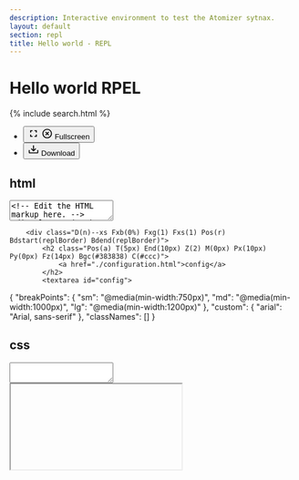 ```yaml
---
description: Interactive environment to test the Atomizer sytnax.
layout: default
section: repl
title: Hello world - REPL
---
```


<link rel="stylesheet" href="https://cdnjs.cloudflare.com/ajax/libs/codemirror/5.65.7/codemirror.min.css">

<div class="Bgc(#383838)">
    <div class="D(f) Ai(c) Jc(sb) Mx(a)--sm Maw(1280px)--sm W(90%)--sm W(a)--sm Pstart(10px) Pstart(0)--lg">
        <h1 class="D(n)--xs M(0) Mb(-3px) Lh(0) Fz(16px) C(#ccc)">Hello world RPEL</h1>
        {% include search.html %}
        <ul class="D(f) M(0)">
            <li class="Mend(20px)--sm">
                <button id="fullscreen" class="D(f) Ai(c) Jc(sb) Pt(10px) Pb(10px) Bg(n) Bd(n) C(#ccc) C(#fff):h Cur(p) Fz(14px)" title="Toggle fullscreen mode">
                    <svg class="D(b) fs-on_D(n)" viewBox="0 0 24 24" width="20" height="20">
                        <path fill="currentColor" d="M5,5H10V7H7V10H5V5M14,5H19V10H17V7H14V5M17,14H19V19H14V17H17V14M10,17V19H5V14H7V17H10Z"></path>
                    </svg>
                    <svg class="D(n) fs-on_D(b)" viewBox="0 0 24 24" width="20" height="20">
                        <path fill="currentColor" d="M12,20C7.59,20 4,16.41 4,12C4,7.59 7.59,4 12,4C16.41,4 20,7.59 20,12C20,16.41 16.41,20 12,20M12,2C6.47,2 2,6.47 2,12C2,17.53 6.47,22 12,22C17.53,22 22,17.53 22,12C22,6.47 17.53,2 12,2M14.59,8L12,10.59L9.41,8L8,9.41L10.59,12L8,14.59L9.41,16L12,13.41L14.59,16L16,14.59L13.41,12L16,9.41L14.59,8Z" />
                    </svg>
                    <span class="D(n)--xs Pstart(5px)">Fullscreen</span>
                </button>
            </li>
            <li>
                <button id="save" class="D(f) Ai(c) Pt(10px) Pb(10px) Bg(n) Bd(n) C(#ccc) C(#fff):h Cur(p) Fz(14px)" title="Download zip file">
                    <svg viewBox="0 0 24 24" width="20" height="20">
                        <path fill="currentColor" d="M2 12H4V17H20V12H22V17C22 18.11 21.11 19 20 19H4C2.9 19 2 18.11 2 17V12M12 15L17.55 9.54L16.13 8.13L13 11.25V2H11V11.25L7.88 8.13L6.46 9.55L12 15Z"></path>
                    </svg>
                    <span class="D(n)--xs Pstart(5px)">Download</span>
                </button>
            </li>
        </ul>
    </div>
</div>

<div class="D(f) Fxf(c) W(100%) H(90vh) Fz(14px)">
    <div class="D(f) H(39vh)">
        <div class="Fxb(0%) Fxg(1) Fxs(1) Pos(r) Ovx(s)">
            <h2 class="Pos(a) T(5px) End(10px) Z(2) M(0px) Px(10px) Py(0px) Fz(14px) Bgc(#383838) C(#ccc)">html</h2>
            <textarea id="markup">
&lt;!-- Edit the HTML markup here. --&gt;
<div class="W(30%)--sm Mx(a) Mt(3rem) P(20px) Bg(#0280ae) C(#fff) Bdrs(15px) Ff(arial)">
    <h1 class="Ta(c)">Hello world!</h1>
    <p class="My(10px) Lh(1.3)">Modify the markup by changing the code in the "html" box. As you add and remove <a href="./guides/atomizer-classes.html">Atomizer classes</a>, this preview will update live and the CSS will be auto generated in the "css" box above.</p>
    <p class="Lh(1.3)">You can further customize Atomizer by adding your own breakpoints or custom values. Take a look at the <a href="./configuration.html">Configuration guide</a> for more information.</p>
    <p>Like what you see? Use the Download button to save it locally and build your next project!</p>
</div>
            </textarea>
        </div>

        <div class="D(n)--xs Fxb(0%) Fxg(1) Fxs(1) Pos(r) Bdstart(replBorder) Bdend(replBorder)">
            <h2 class="Pos(a) T(5px) End(10px) Z(2) M(0px) Px(10px) Py(0px) Fz(14px) Bgc(#383838) C(#ccc)">
                <a href="./configuration.html">config</a>
            </h2>
            <textarea id="config">
{
    "breakPoints": {
        "sm": "@media(min-width:750px)",
        "md": "@media(min-width:1000px)",
        "lg": "@media(min-width:1200px)"
    },
    "custom": {
        "arial": "Arial, sans-serif"
    },
    "classNames": []
}
            </textarea>
        </div>
        <div class="D(n)--xs Fxb(0%) Fxg(1) Fxs(1) Pos(r)">
            <h2 class="Pos(a) T(5px) End(10px) Z(2) M(0px) Px(10px) Py(0px) Fz(14px) Bgc(#383838) C(#ccc)">css</h2>
            <textarea id="css"></textarea>
        </div>
    </div>
    <div style="flex: 1 1 auto">
        <iframe id="preview" class="Bd(n) W(100%) H(100%) Ovx(s)"></iframe>
    </div>
</div>

<script src="{{'/assets/js/repl.js' | relative_url }}"></script>
